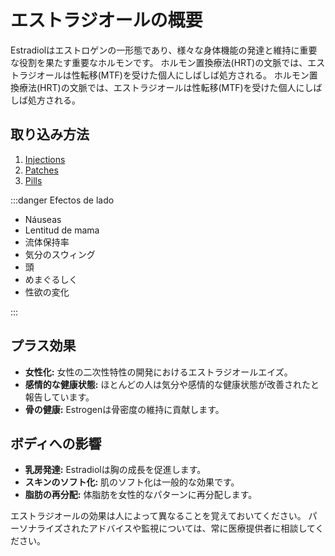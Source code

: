 # エストラジオールの概要

Estradiolはエストロゲンの一形態であり、様々な身体機能の発達と維持に重要な役割を果たす重要なホルモンです。 ホルモン置換療法(HRT)の文脈では、エストラジオールは性転移(MTF)を受けた個人にしばしば処方される。 ホルモン置換療法(HRT)の文脈では、エストラジオールは性転移(MTF)を受けた個人にしばしば処方される。

## 取り込み方法

1. [Injections](/guide/radiol/injections/)
2. [Patches](/guide/radiol/patches/)
3. [Pills](/guide/radiol/pills/)

:::danger Efectos de lado

- Náuseas
- Lentitud de mama
- 流体保持率
- 気分のスウィング
- 頭
- めまぐるしく
- 性欲の変化

:::

## プラス効果

- **女性化:** 女性の二次性特性の開発におけるエストラジオールエイズ。
- **感情的な健康状態:** ほとんどの人は気分や感情的な健康状態が改善されたと報告しています。
- **骨の健康:** Estrogenは骨密度の維持に貢献します。

## ボディへの影響

- **乳房発達:** Estradiolは胸の成長を促進します。
- **スキンのソフト化:** 肌のソフト化は一般的な効果です。
- **脂肪の再分配:** 体脂肪を女性的なパターンに再分配します。

エストラジオールの効果は人によって異なることを覚えておいてください。 パーソナライズされたアドバイスや監視については、常に医療提供者に相談してください。

